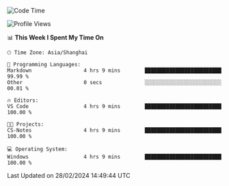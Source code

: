 <!--START_SECTION:waka-->
![Code Time](http://img.shields.io/badge/Code%20Time-1%2C518%20hrs%2046%20mins-blue)

![Profile Views](http://img.shields.io/badge/Profile%20Views-0-blue)

📊 **This Week I Spent My Time On** 

```text
🕑︎ Time Zone: Asia/Shanghai

💬 Programming Languages: 
Markdown                 4 hrs 9 mins        █████████████████████████   99.99 % 
Other                    0 secs              ░░░░░░░░░░░░░░░░░░░░░░░░░   00.01 % 

🔥 Editors: 
VS Code                  4 hrs 9 mins        █████████████████████████   100.00 % 

🐱‍💻 Projects: 
CS-Notes                 4 hrs 9 mins        █████████████████████████   100.00 % 

💻 Operating System: 
Windows                  4 hrs 9 mins        █████████████████████████   100.00 % 
```


 Last Updated on 28/02/2024 14:49:44 UTC
<!--END_SECTION:waka-->